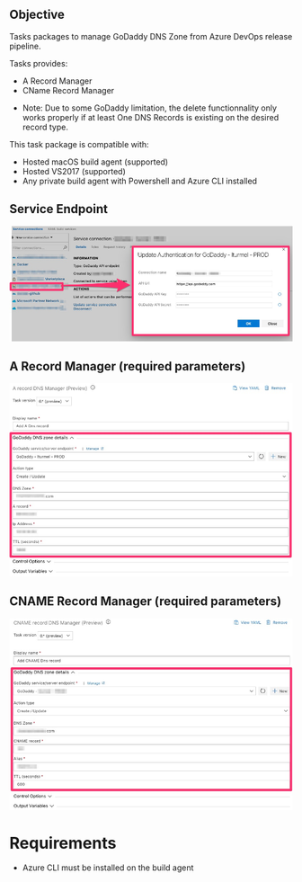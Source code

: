## Objective

Tasks packages to manage GoDaddy DNS Zone from Azure DevOps release pipeline.

Tasks provides:
- A Record Manager
- CName Record Manager

* Note: Due to some GoDaddy limitation, the delete functionnality only works properly if at least One DNS Records is existing on the desired record type.

This task package is compatible with:
- Hosted macOS build agent (supported)
- Hosted VS2017 (supported)
- Any private build agent with Powershell and Azure CLI installed

## Service Endpoint
![ServiceEndpoint](img/v0/ServiceEndpoint_v0.jpg)

## A Record Manager (required parameters)
![ARecord_Task_inputs](img/v0/ARecord_v0.jpg)

## CNAME Record Manager (required parameters)
![CNAMERecord_Task_inputs](img/v0/cnameRecord_v0.jpg)

# Requirements

- Azure CLI must be installed on the build agent
